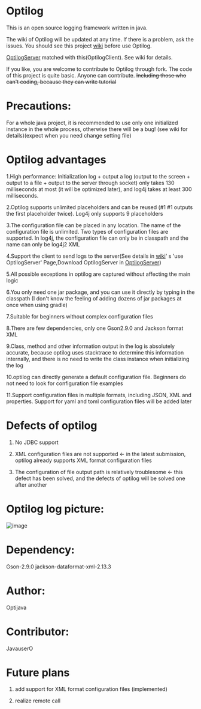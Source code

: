 # Optilog

This is an open source logging framework written in java.

The wiki of Optilog will be updated at any time. If there is a problem, ask the issues. You should see this
project [wiki](https://github.com/OptiJava/Optilog-Client/wiki) before use Optilog.

[OptilogServer](https://github.com/OptiJava/Optilog-Server) matched with this(OptilogClient). See wiki for details.

If you like, you are welcome to contribute to Optilog through fork. The code of this project is quite basic. Anyone can
contribute. ~~Including those who can't coding, because they can write tutorial~~

# Precautions:

For a whole java project, it is recommended to use only one initialized instance in the whole process, otherwise there
will be a bug! (see wiki for details)(expect when you need change setting file)

# Optilog advantages

1.High performance: Initialization log + output a log (output to the screen + output to a file + output to the server
through socket) only takes 130 milliseconds at most (it will be optimized later), and log4j takes at least 300
milliseconds.

2.Optilog supports unlimited placeholders and can be reused (#1 #1 outputs the first placeholder twice). Log4j only
supports 9 placeholders

3.The configuration file can be placed in any location. The name of the configuration file is unlimited. Two types of
configuration files are supported. In log4j, the configuration file can only be in classpath and the name can only be
log4j2 XML

4.Support the client to send logs to the server(See details in [wiki](https://github.com/OptiJava/Optilog-Client/wiki)'
s 'use
OptilogServer' Page,Download OptilogServer in [OptilogServer](https://github.com/OptiJava/Optilog-Server))

5.All possible exceptions in optilog are captured without affecting the main logic

6.You only need one jar package, and you can use it directly by typing in the classpath (I don't know the feeling of
adding dozens of jar packages at once when using gradle)

7.Suitable for beginners without complex configuration files

8.There are few dependencies, only one Gson2.9.0 and Jackson format XML

9.Class, method and other information output in the log is absolutely accurate, because optilog uses stacktrace to
determine this information internally, and there is no need to write the class instance when initializing the log

10.optilog can directly generate a default configuration file. Beginners do not need to look for configuration file
examples

11.Support configuration files in multiple formats, including JSON, XML and properties. Support for yaml and toml
configuration files will be added later

# Defects of optilog

1. No JDBC support

2. XML configuration files are not supported <- in the latest submission, optilog already supports XML format
   configuration files

3. The configuration of file output path is relatively troublesome <- this defect has been solved, and the defects of
   optilog will be solved one after another

# Optilog log picture:
![image](https://user-images.githubusercontent.com/106148777/170864247-7da18dd5-f5b9-4e5c-aee7-4174d29a8969.png)

# Dependency:

Gson-2.9.0 jackson-dataformat-xml-2.13.3

# Author:

Optijava

# Contributor:

JavauserO

# Future plans

1. add support for XML format configuration files (implemented)

2. realize remote call
